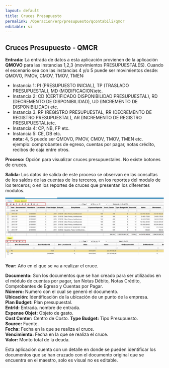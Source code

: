 ```yaml
---
layout: default
title: Cruces Presupuesto
permalink: /Operacion/erp/presupuesto/qcontabili/qmcr
editable: si
---
```


## Cruces Presupuesto - QMCR


**Entrada:** La entrada de datos a esta aplicación provienen de la aplicación **QMOVO** para las instancias 1,2,3 (movimientos PRESUPUESTALES). Cuando el escenario sea con las instancias 4 y/o 5 puede ser movimientos desde: QMOVO, PMOV, CMOV, TMOV, TMEN:
* Instancia 1: PI (PRESUPUESTO INICIAL), TP (TRASLADO PRESUPUESTAL), MD (MODIFICACION)etc.  
* Instancia 2: CD (CERTIFICADO DISPONIBILIDAD PRESUPUESTAL), RD (DECREMENTO DE DISPONIBILIDAD), 		UD (INCREMENTO DE DISPONIBILIDAD) etc.  
* Instancia 3. RP (REGISTRO PRESUPUESTAL, RR (DECREMENTO DE REGISTRO PRESUPUESTAL), AR (INCREMENTO DE REGISTRO PRESUPUESTAL)etc.  
* Instancia 4: CP, NB, FP etc.  
* Instancia 5: CE, DB etc.  
**nota:** 4, 5 puede ser QMOVO, PMOV, CMOV, TMOV, TMEN etc.  
 ejemplo: comprobantes de egreso, cuentas por pagar, notas crédito, recibos de caja entre otros.  

**Proceso:** Opción para visualizar cruces presupuestales. No existe botones de cruces.

**Salida:** Los datos de salida de este proceso se observan en las consultas de los saldos de las cuentas de los terceros, en los reportes  del modulo de los terceros; o en los reportes de cruces que presentan los diferentes modulos.  

![](qmcr1.png)


**Year:** Año en el que se va a realizar el cruce.  

**Documento:** Son los documentos que se han creado para ser utilizados en el módulo de cuentas por pagar, tan Notas Débito, Notas Crédito, Comprobantes de Egreso y Cuentas por Pagar.  
**Número:** Numero con el cual se generó el documento.  
**Ubicación:** Identificación de la ubicación de un punto de la empresa.  
**Plan Budget:** Plan presupuestal.  
**EntrId:** Entrada. nombre de entrada.  
**Expense Objet:** Objeto de gasto.  
**Cost Center:** Centro de Costo.
**Type Budget:** Tipo Presupuesto.  
**Source:** Fuente.  
**Fecha:** Fecha en la que se realiza el cruce.  
**Vencimiento:** Fecha en la que se realiza el cruce.  
**Valor:** Monto total de la deuda.  
 

Esta aplicación cuenta con un detalle en donde se pueden identificar los documentos que se han cruzado con el documento original que se encuentra en el maestro, solo es visual no es editable.




